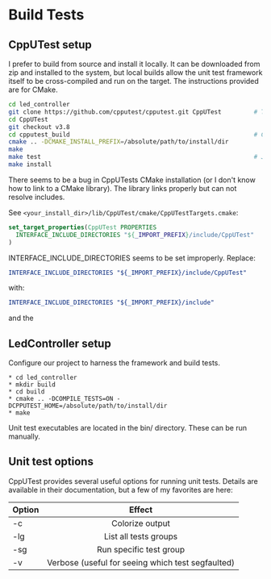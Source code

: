 # Build Tests

## CppUTest setup
I prefer to build from source and install it locally. It can be downloaded from zip and installed to the system, but local builds allow the unit test framework itself to be cross-compiled and run on the target.
The instructions provided are for CMake.

```bash
cd led_controller
git clone https://github.com/cpputest/cpputest.git CppUTest 		# This directory is available and empty for this purpose
cd CppUTest
git checkout v3.8
cd cpputest_build       											# CppUTest provides its own build directory.
cmake .. -DCMAKE_INSTALL_PREFIX=/absolute/path/to/install/dir
make
make test															# Just to be sure
make install
```

There seems to be a bug in CppUTests CMake installation (or I don't know how to link to a CMake library). The library links properly but can not resolve includes.

See ```<your_install_dir>/lib/CppUTest/cmake/CppUTestTargets.cmake```:

```cmake
set_target_properties(CppUTest PROPERTIES
  INTERFACE_INCLUDE_DIRECTORIES "${_IMPORT_PREFIX}/include/CppUTest"
)
```

INTERFACE_INCLUDE_DIRECTORIES seems to be set improperly.
Replace:
```cmake
INTERFACE_INCLUDE_DIRECTORIES "${_IMPORT_PREFIX}/include/CppUTest"
```
with:
```cmake
INTERFACE_INCLUDE_DIRECTORIES "${_IMPORT_PREFIX}/include"
```
and the

## LedController setup
Configure our project to harness the framework and build tests.

	* cd led_controller
	* mkdir build
	* cd build
	* cmake .. -DCOMPILE_TESTS=ON -DCPPUTEST_HOME=/absolute/path/to/install/dir
	* make

Unit test executables are located in the bin/ directory. These can be run manually.

## Unit test options
CppUTest provides several useful options for running unit tests. Details are available in their documentation, but a few of my favorites are here:

| Option      | Effect                                            |
| ----------- |:-------------------------------------------------:|
| -c          | Colorize output                                   |
| -lg         | List all tests groups                             |
| -sg <group> | Run specific test group                           |
| -v          | Verbose (useful for seeing which test segfaulted) |
